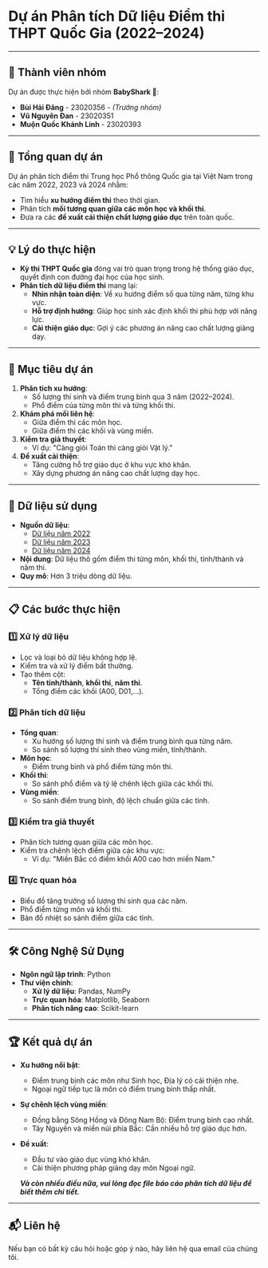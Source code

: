 # **Dự án Phân tích Dữ liệu Điểm thi THPT Quốc Gia (2022–2024)**

---

## 👥 **Thành viên nhóm**
Dự án được thực hiện bởi nhóm **BabyShark 🦈**:
- **Bùi Hải Đăng** - 23020356 - *(Trưởng nhóm)*
- **Vũ Nguyên Đan** - 23020351
- **Muộn Quốc Khánh Linh** - 23020393

---

## 📖 **Tổng quan dự án**
Dự án phân tích điểm thi Trung học Phổ thông Quốc gia tại Việt Nam trong các năm 2022, 2023 và 2024 nhằm:
- Tìm hiểu **xu hướng điểm thi** theo thời gian.
- Phân tích **mối tương quan giữa các môn học và khối thi**.
- Đưa ra các **đề xuất cải thiện chất lượng giáo dục** trên toàn quốc.

---

## 💡 **Lý do thực hiện**
- **Kỳ thi THPT Quốc gia** đóng vai trò quan trọng trong hệ thống giáo dục, quyết định con đường đại học của học sinh.
- **Phân tích dữ liệu điểm thi** mang lại:
  - **Nhìn nhận toàn diện**: Về xu hướng điểm số qua từng năm, từng khu vực.
  - **Hỗ trợ định hướng**: Giúp học sinh xác định khối thi phù hợp với năng lực.
  - **Cải thiện giáo dục**: Gợi ý các phương án nâng cao chất lượng giảng dạy.

---

## 🎯 **Mục tiêu dự án**
1. **Phân tích xu hướng**:
   - Số lượng thí sinh và điểm trung bình qua 3 năm (2022–2024).
   - Phổ điểm của từng môn thi và từng khối thi.
2. **Khám phá mối liên hệ**:
   - Giữa điểm thi các môn học.
   - Giữa điểm thi các khối và vùng miền.
3. **Kiểm tra giả thuyết**:
   - Ví dụ: "Càng giỏi Toán thì càng giỏi Vật lý."
4. **Đề xuất cải thiện**:
   - Tăng cường hỗ trợ giáo dục ở khu vực khó khăn.
   - Xây dựng phương án nâng cao chất lượng dạy học.

---

## 📂 **Dữ liệu sử dụng**
- **Nguồn dữ liệu**:
  - [Dữ liệu năm 2022](https://github.com/anhdung98/diem_thi_2022)
  - [Dữ liệu năm 2023](https://github.com/anhdung98/diem_thi_2023)
  - [Dữ liệu năm 2024](https://github.com/anhdung98/diem_thi_2024)
- **Nội dung**: Dữ liệu thô gồm điểm thi từng môn, khối thi, tỉnh/thành và năm thi.
- **Quy mô**: Hơn 3 triệu dòng dữ liệu.

---

## 📋 **Các bước thực hiện**
### 1️⃣ **Xử lý dữ liệu**
- Lọc và loại bỏ dữ liệu không hợp lệ.
- Kiểm tra và xử lý điểm bất thường.
- Tạo thêm cột:
  - **Tên tỉnh/thành**, **khối thi**, **năm thi**.
  - Tổng điểm các khối (A00, D01,...).

### 2️⃣ **Phân tích dữ liệu**
- **Tổng quan**:
  - Xu hướng số lượng thí sinh và điểm trung bình qua từng năm.
  - So sánh số lượng thí sinh theo vùng miền, tỉnh/thành.
- **Môn học**:
  - Điểm trung bình và phổ điểm từng môn thi.
- **Khối thi**:
  - So sánh phổ điểm và tỷ lệ chênh lệch giữa các khối thi.
- **Vùng miền**:
  - So sánh điểm trung bình, độ lệch chuẩn giữa các tỉnh.

### 3️⃣ **Kiểm tra giả thuyết**
- Phân tích tương quan giữa các môn học.
- Kiểm tra chênh lệch điểm giữa các khu vực:
  - Ví dụ: "Miền Bắc có điểm khối A00 cao hơn miền Nam."

### 4️⃣ **Trực quan hóa**
- Biểu đồ tăng trưởng số lượng thí sinh qua các năm.
- Phổ điểm từng môn và khối thi.
- Bản đồ nhiệt so sánh điểm giữa các tỉnh.

---

## 🛠️ **Công Nghệ Sử Dụng**
- **Ngôn ngữ lập trình**: Python
- **Thư viện chính**:
  - **Xử lý dữ liệu**: Pandas, NumPy
  - **Trực quan hóa**: Matplotlib, Seaborn
  - **Phân tích nâng cao**: Scikit-learn

---

## 🏆 **Kết quả dự án**
- **Xu hướng nổi bật**:
  - Điểm trung bình các môn như Sinh học, Địa lý có cải thiện nhẹ.
  - Ngoại ngữ tiếp tục là môn có điểm trung bình thấp nhất.
- **Sự chênh lệch vùng miền**:
  - Đồng bằng Sông Hồng và Đông Nam Bộ: Điểm trung bình cao nhất.
  - Tây Nguyên và miền núi phía Bắc: Cần nhiều hỗ trợ giáo dục hơn.
- **Đề xuất**:
  - Đầu tư vào giáo dục vùng khó khăn.
  - Cải thiện phương pháp giảng dạy môn Ngoại ngữ.

  ***Và còn nhiều điều nữa, vui lòng đọc file báo cáo phân tích dữ liệu để biết thêm chi tiết.***

---

## 📬 **Liên hệ**
Nếu bạn có bất kỳ câu hỏi hoặc góp ý nào, hãy liên hệ qua email của chúng tôi.
